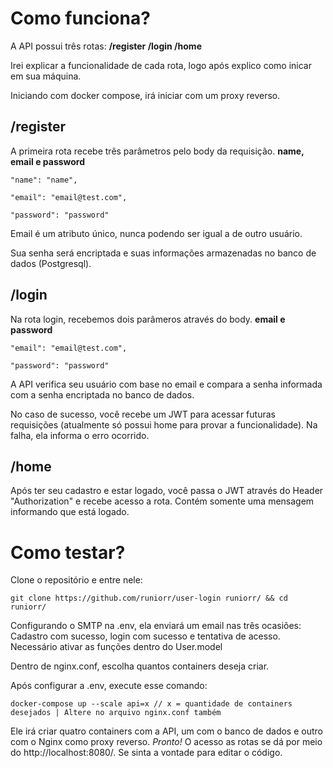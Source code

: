 # Como funciona?
A API possui três rotas: **/register  /login  /home**

Irei explicar a funcionalidade de cada rota, logo após explico como inicar em sua máquina.


Iniciando com docker compose, irá iniciar com um proxy reverso.

## /register
A primeira rota recebe três parâmetros pelo body da requisição. **name, email e password**



    "name": "name",
    
    "email": "email@test.com",
    
    "password": "password"


Email é um atributo único, nunca podendo ser igual a de outro usuário.

Sua senha será encriptada e suas informações armazenadas no banco de dados (Postgresql).

## /login
Na rota login, recebemos dois parâmeros através do body. **email e password**



    "email": "email@test.com",
    
    "password": "password"


A API verifica seu usuário com base no email e compara a senha informada com a senha encriptada no banco de dados.

No caso de sucesso, você recebe um JWT para acessar futuras requisições (atualmente só possui home para provar a funcionalidade).
Na falha, ela informa o erro ocorrido.

## /home

Após ter seu cadastro e estar logado, você passa o JWT através do Header "Authorization" e recebe acesso a rota. Contém somente uma mensagem informando que está logado.

# Como testar?
Clone o repositório e entre nele:



    git clone https://github.com/runiorr/user-login runiorr/ && cd runiorr/


Configurando o SMTP na .env, ela enviará um email nas três ocasiões: Cadastro com sucesso, login com sucesso e tentativa de acesso. Necessário ativar as funções dentro do User.model

Dentro de nginx.conf, escolha quantos containers deseja criar.

Após configurar a .env, execute esse comando:



    docker-compose up --scale api=x // x = quantidade de containers desejados | Altere no arquivo nginx.conf também


Ele irá criar quatro containers com a API, um com o banco de dados e outro com o Nginx como proxy reverso.
*Pronto!* O acesso as rotas se dá por meio do http://localhost:8080/. Se sinta a vontade para editar o código. 
